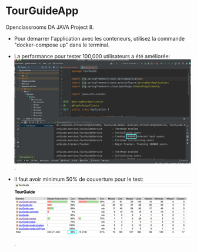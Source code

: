 # TourGuideApp
Openclassrooms DA JAVA Project 8.  

- Pour demarrer l'application avec les conteneurs, utilisez la commande "docker-compose up" dans le terminal.  
- La performance pour tester 100,000 utilisateurs a été améliorée:
![](TourGuide/docs/P8_05_tests_total_14.png). 


- Il faut avoir minimum 50% de couverture pour le test:
![](TourGuide/docs/P8_03_jacoco_coverage.png). 

